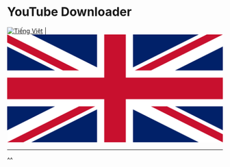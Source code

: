 # YouTube Downloader

[![Tiếng Việt](docs/locale/vi/Vietnam_Flag.svg)](docs/locale/vi/README.vi.md)
|
[![English](docs/locale/en/United_Kingdom_Flag.svg)](docs/locale/en/README.en.md)

---

^^
